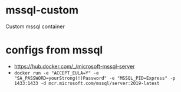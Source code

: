 # mssql-custom
Custom mssql container


# configs from mssql
- https://hub.docker.com/_/microsoft-mssql-server
- ```docker run -e "ACCEPT_EULA=Y" -e "SA_PASSWORD=yourStrong(!)Password" -e "MSSQL_PID=Express" -p 1433:1433 -d mcr.microsoft.com/mssql/server:2019-latest```
